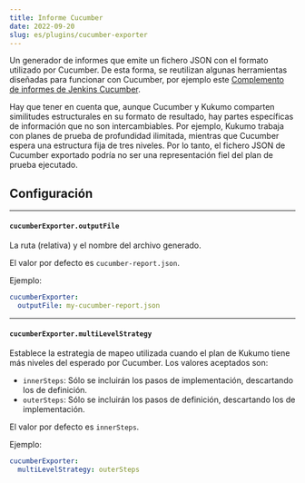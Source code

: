 ```yaml
---
title: Informe Cucumber 
date: 2022-09-20
slug: es/plugins/cucumber-exporter
---
```


Un generador de informes que emite un fichero JSON con el formato utilizado por Cucumber. De esta forma, se reutilizan 
algunas herramientas diseñadas para funcionar con Cucumber, por ejemplo este
[Complemento de informes de Jenkins Cucumber](https://github.com/jenkinsci/cucumber-reports-plugin).

Hay que tener en cuenta que, aunque Cucumber y Kukumo comparten similitudes estructurales en su formato de resultado, 
hay partes específicas de información que no son intercambiables. Por ejemplo, Kukumo trabaja con planes de prueba de 
profundidad ilimitada, mientras que Cucumber espera una estructura fija de tres niveles. Por lo tanto, el fichero JSON 
de Cucumber exportado podría no ser una representación fiel del plan de prueba ejecutado.

## Configuración

---
####  `cucumberExporter.outputFile`
La ruta (relativa) y el nombre del archivo generado.

El valor por defecto es `cucumber-report.json`.

Ejemplo:

```yaml
cucumberExporter:
  outputFile: my-cucumber-report.json
```

---
#### `cucumberExporter.multiLevelStrategy`
Establece la estrategia de mapeo utilizada cuando el plan de Kukumo tiene más niveles del esperado por Cucumber. Los 
valores aceptados son:
- `innerSteps`: Sólo se incluirán los pasos de implementación, descartando los de definición.
- `outerSteps`: Sólo se incluirán los pasos de definición, descartando los de implementación.

El valor por defecto es `innerSteps`.

Ejemplo:

```yaml
cucumberExporter:
  multiLevelStrategy: outerSteps
```